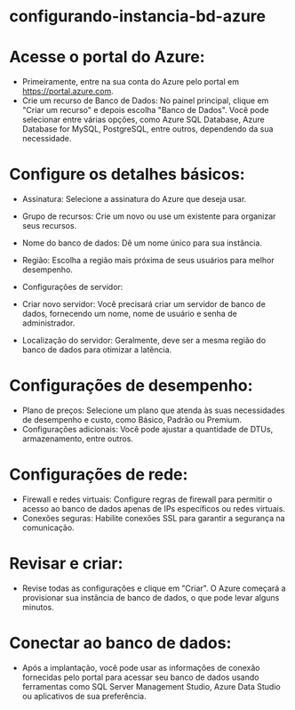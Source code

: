 # configurando-instancia-bd-azure

# Acesse o portal do Azure: 

- Primeiramente, entre na sua conta do Azure pelo portal em https://portal.azure.com.
- Crie um recurso de Banco de Dados: No painel principal, clique em "Criar um recurso" e depois escolha "Banco de Dados". Você pode selecionar entre várias opções, como Azure SQL Database, Azure Database for MySQL, PostgreSQL, entre outros, dependendo da sua necessidade.

# Configure os detalhes básicos:

- Assinatura: Selecione a assinatura do Azure que deseja usar.
- Grupo de recursos: Crie um novo ou use um existente para organizar seus recursos.
- Nome do banco de dados: Dê um nome único para sua instância.
- Região: Escolha a região mais próxima de seus usuários para melhor desempenho.
- Configurações de servidor:

- Criar novo servidor: Você precisará criar um servidor de banco de dados, fornecendo um nome, nome de usuário e senha de administrador.
- Localização do servidor: Geralmente, deve ser a mesma região do banco de dados para otimizar a latência.

# Configurações de desempenho:

- Plano de preços: Selecione um plano que atenda às suas necessidades de desempenho e custo, como Básico, Padrão ou Premium.
- Configurações adicionais: Você pode ajustar a quantidade de DTUs, armazenamento, entre outros.

# Configurações de rede:

- Firewall e redes virtuais: Configure regras de firewall para permitir o acesso ao banco de dados apenas de IPs específicos ou redes virtuais.
- Conexões seguras: Habilite conexões SSL para garantir a segurança na comunicação.

# Revisar e criar:

- Revise todas as configurações e clique em "Criar". O Azure começará a provisionar sua instância de banco de dados, o que pode levar alguns minutos.

# Conectar ao banco de dados:

- Após a implantação, você pode usar as informações de conexão fornecidas pelo portal para acessar seu banco de dados usando ferramentas como SQL Server Management Studio, Azure Data Studio ou aplicativos de sua preferência.
